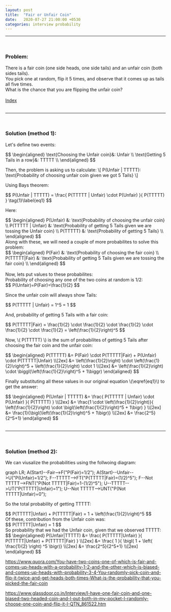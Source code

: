 ```yaml
---
layout: post
title:  "Fair or Unfair Coin"
date:   2020-07-27 21:00:00 +0530
categories: interview probability
---
```

<hr/> <br/>

### Problem:

There is a fair coin (one side heads, one side tails) and an unfair coin (both sides tails). <br/>
You pick one at random, flip it 5 times, and observe that it comes up as tails all five times. <br/>
What is the chance that you are flipping the unfair coin? <br/> <br/> 
[Index](/blog/2020/08/10/table-of-contents.html) <br/> <br/>
<hr/>
<br/>

### Solution (method 1):

Let's define two events: <br/> 

<div>
$$
\begin{aligned} 
\text{Choosing the Unfair coin}&: Unfair \\
\text{Getting 5 Tails in a row}&: TTTTT \\
\end{aligned}
$$
</div>

Then, the problem is asking us to calculate:
\\[
P(Unfair | TTTTT): \text{Probability of choosing unfair coin given we got 5 Tails}
\\]


Using Bays theorem:

<div>
$$
P(Unfair | TTTTT) = \frac{ P(TTTTT | Unfair) \cdot P(Unfair) }{ P(TTTTT) } \tag{1}\label{eq1}
$$
</div>

Here:
<div>
$$
\begin{aligned} 
P(Unfair) &: \text{Probability of choosing the unfair coin} \\
P(TTTTT | Unfair) &: \text{Probability of getting 5 Tails given we are tossing the Unfair coin} \\
P(TTTTT) &: \text{Probability of getting 5 Tails} \\
\end{aligned}
$$
</div>
Along with these, we will need a couple of more probabilites to solve this problem:
<div>
$$
\begin{aligned} 
P(Fair) &: \text{Probability of choosing the fair coin} \\
P(TTTTT|Fair) &: \text{Probability of getting 5 Tails given we are tossing the fair coin} \\
\end{aligned}
$$
</div>

<br/>
Now, lets put values to these probabilites: <br/>
Probability of choosing any one of the two coins at random is 1/2:
<div>
$$ P(Unfair)=P(Fair)=\frac{1}{2} $$
</div>

Since the unfair coin will always show Tails:
<div>
$$ P(TTTTT | Unfair) = 1^5 = 1 $$
</div>

And, probability of getting 5 Tails with a fair coin:
<div>
$$
P(TTTTT|Fair) = \frac{1}{2} \cdot \frac{1}{2} \cdot \frac{1}{2} \cdot \frac{1}{2} \cdot \frac{1}{2} = \left(\frac{1}{2}\right)^5
$$
</div>


Now, \\( P(TTTTT) \\) is the sum of probabilites of getting 5 Tails after choosing the fair coin and the unfair coin:
<div>$$
\begin{aligned}
P(TTTTT) &= P(Fair) \cdot P(TTTTT|Fair) + P(Unfair) \cdot P(TTTTT|Unfair) \\[2ex]
&= \left(\frac{1}{2}\right) \cdot \left(\frac{1}{2}\right)^5 + \left(\frac{1}{2}\right) \cdot 1 \\[2ex]
&= \left(\frac{1}{2}\right) \cdot \biggl(\left(\frac{1}{2}\right)^5 + 1\biggr)
\end{aligned}
$$</div>

Finally substituting all these values in our original equation \\(\eqref{eq1}\\) to get the answer:
<div>$$
\begin{aligned}
P(Unfair | TTTTT) &= \frac{ P(TTTTT | Unfair) \cdot P(Unfair) }{ P(TTTTT) } \\[2ex]
&= \frac{1 \cdot \left(\frac{1}{2}\right)}{ \left(\frac{1}{2}\right) \cdot \bigl(\left(\frac{1}{2}\right)^5 + 1\bigr) } \\[2ex]
&= \frac{1}{\bigl(\left(\frac{1}{2}\right)^5 + 1\bigr)} \\[2ex]
&= \frac{2^5}{2^5+1}
\end{aligned}
$$</div>

<br/>
<hr/>
<br/>

### Solution (method 2):

We can viusalize the probabilities using the follwoing diagram:

<div class="mermaid">
graph LR;
    A(Start)--Fair-->F("P(Fair)=1/2");
    A(Start)--Unfair-->U("P(Unfair)=1/2");
    F--TTTTT-->FT("P(TTTTT|Fair)=(1/2)^5");
    F--Not TTTTT-->FNT("P(Not TTTTT|Fair)=1-(1/2)^5");
    U--TTTTT-->UT("P(TTTTT|Unfair)=1");
    U--Not TTTTT-->UNT("P(Not TTTTT|Unfair)=0");
</div>

So the total probability of getting TTTTT:
<div>$$
P(TTTTT|Unfair) + P(TTTTT|Fair) = 1 + \left(\frac{1}{2}\right)^5
$$</div>
Of these, contribution from the Unfair coin was:
<div>$$
P(TTTTT|Unfair) = 1
$$</div>
So probability that we had the Unfair coin, given that we observed TTTTT:

<div>$$
\begin{aligned}
P(Unfair|TTTTT) &= \frac{ P(TTTTT|Unfair) }{ P(TTTTT|Unfair) + P(TTTTT|Fair) } \\[2ex]
&= \frac{ 1 }{ \bigl( 1 + \left( \frac{1}{2} \right) ^5 \bigr)} \\[2ex]
&= \frac{2^5}{2^5+1} \\[2ex]
\end{aligned}
$$</div>

https://www.quora.com/You-have-two-coins-one-of-which-is-fair-and-comes-up-heads-with-a-probability-1-2-and-the-other-which-is-biased-and-comes-up-heads-with-probability-3-4-You-randomly-pick-coin-and-flip-it-twice-and-get-heads-both-times-What-is-the-probability-that-you-picked-the-fair-coin

https://www.glassdoor.co.in/Interview/I-have-one-fair-coin-and-one-biased-two-headed-coin-and-I-put-both-in-my-pocket-I-randomly-choose-one-coin-and-flip-it-I-QTN_861522.htm

<script type="text/x-mathjax-config">
MathJax.Hub.Config({
  tex2jax: {
    inlineMath: [ ['$','$'], ["\\(","\\)"] ],
    displayMath: [ ['$$','$$'], ["\\[","\\]"] ],
    processEscapes: false,
  }
});
</script>
<script src="https://polyfill.io/v3/polyfill.min.js?features=es6"></script>
<script id="MathJax-script" async src="https://cdn.jsdelivr.net/npm/mathjax@3/es5/tex-mml-chtml.js"></script>
<script src="https://unpkg.com/mermaid@8.6.4/dist/mermaid.min.js"></script>
